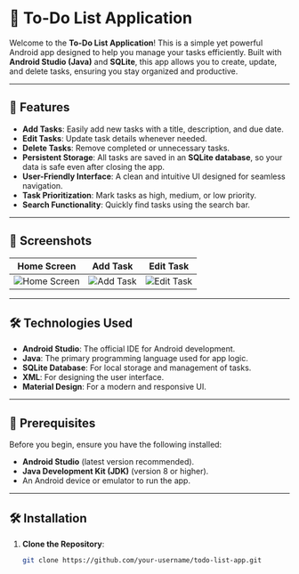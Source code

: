 # 📝 To-Do List Application

Welcome to the **To-Do List Application**! This is a simple yet powerful Android app designed to help you manage your tasks efficiently. Built with **Android Studio (Java)** and **SQLite**, this app allows you to create, update, and delete tasks, ensuring you stay organized and productive.

---

## 🚀 Features

- **Add Tasks**: Easily add new tasks with a title, description, and due date.
- **Edit Tasks**: Update task details whenever needed.
- **Delete Tasks**: Remove completed or unnecessary tasks.
- **Persistent Storage**: All tasks are saved in an **SQLite database**, so your data is safe even after closing the app.
- **User-Friendly Interface**: A clean and intuitive UI designed for seamless navigation.
- **Task Prioritization**: Mark tasks as high, medium, or low priority.
- **Search Functionality**: Quickly find tasks using the search bar.

---

## 📸 Screenshots

| **Home Screen** | **Add Task** | **Edit Task** |
|------------------|--------------|---------------|
| ![Home Screen](https://via.placeholder.com/300x600?text=Home+Screen) | ![Add Task](https://via.placeholder.com/300x600?text=Add+Task) | ![Edit Task](https://via.placeholder.com/300x600?text=Edit+Task) |

---

## 🛠️ Technologies Used

- **Android Studio**: The official IDE for Android development.
- **Java**: The primary programming language used for app logic.
- **SQLite Database**: For local storage and management of tasks.
- **XML**: For designing the user interface.
- **Material Design**: For a modern and responsive UI.

---

## 🧰 Prerequisites

Before you begin, ensure you have the following installed:

- **Android Studio** (latest version recommended).
- **Java Development Kit (JDK)** (version 8 or higher).
- An Android device or emulator to run the app.

---

## 🛠️ Installation

1. **Clone the Repository**:
   ```bash
   git clone https://github.com/your-username/todo-list-app.git